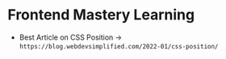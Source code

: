 # Frontend Mastery Learning

- Best Article on CSS Position -> `https://blog.webdevsimplified.com/2022-01/css-position/`
